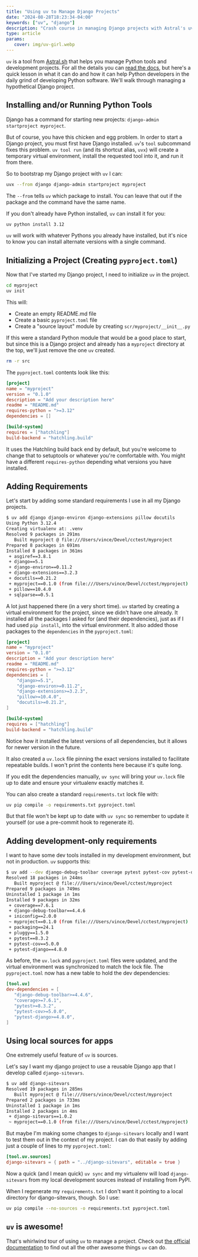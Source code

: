 ```yaml
---
title: "Using uv to Manage Django Projects"
date: "2024-08-28T18:23:34-04:00"
keywords: ["uv", "django"]
description: "Crash course in managing Django projects with Astral's uv"
type: article
params:
   cover: img/uv-girl.webp
---
```


`uv` is a tool from [Astral.sh](https://astral.sh) that helps you manage Python tools
and development projects. For all the details you can
[read the docs](https://docs.astral.sh/uv/), but here's a quick lesson in what it can do
and how it can help Python developers in the daily grind of developing Python software.
We'll walk through managing a hypothetical Django project.
<!--more-->

## Installing and/or Running Python Tools

Django has a command for starting new projects: `django-admin startproject myproject`.

But of course, you have this chicken and egg problem. In order to start a Django
project, you must first have Django installed. `uv`'s `tool` subcommand fixes this
problem. `uv tool run` (and its shortcut alias, `uvx`) will create a temporary virtual
environment, install the requested tool into it, and run it from there.

So to bootstrap my Django project with `uv` I can:

```bash
uvx --from django django-admin startproject myproject
```

The `--from` tells `uv` which package to install. You can leave that out if the package
and the command have the same name.

If you don't already have Python installed, `uv` can install it for you:

```bash
uv python install 3.12
```

`uv` will work with whatever Pythons you already have installed, but it's nice to know
you can install alternate versions with a single command.

## Initializing a Project (Creating `pyproject.toml`)

Now that I've started my Django project, I need to initialize `uv` in the project.

```bash
cd myproject
uv init
```

This will:

- Create an empty README.md file
- Create a basic `pyproject.toml` file
- Create a "source layout" module by creating `scr/myproject/__init__.py`

If this were a standard Python module that would be a good place to start, but since
this is a Django project and already has a `myproject` directory at the top, we'll just
remove the one `uv` created.

```bash
rm -r src
```

The `pyproject.toml` contents look like this:

```toml
[project]
name = "myproject"
version = "0.1.0"
description = "Add your description here"
readme = "README.md"
requires-python = ">=3.12"
dependencies = []

[build-system]
requires = ["hatchling"]
build-backend = "hatchling.build"
```

It uses the Hatchling build back end by default, but you're welcome to change that to
setuptools or whatever you're comfortable with. You might have a different
`requires-python` depending what versions you have installed.

## Adding Requirements

Let's start by adding some standard requirements I use in all my Django projects.

```bash
$ uv add django django-environ django-extensions pillow docutils
Using Python 3.12.4
Creating virtualenv at: .venv
Resolved 9 packages in 291ms
   Built myproject @ file:///Users/vince/Devel/cctest/myproject
Prepared 8 packages in 691ms
Installed 8 packages in 361ms
 + asgiref==3.8.1
 + django==5.1
 + django-environ==0.11.2
 + django-extensions==3.2.3
 + docutils==0.21.2
 + myproject==0.1.0 (from file:///Users/vince/Devel/cctest/myproject)
 + pillow==10.4.0
 + sqlparse==0.5.1
```

A lot just happened there (in a very short time). `uv` started by creating a virtual
environment for the project, since we didn't have one already. It installed all the
packages I asked for (and their dependencies), just as if I had used `pip install`, into
the virtual environment. It also added those packages to the `dependencies` in the
`pyproject.toml`:

```toml
[project]
name = "myproject"
version = "0.1.0"
description = "Add your description here"
readme = "README.md"
requires-python = ">=3.12"
dependencies = [
    "django>=5.1",
    "django-environ>=0.11.2",
    "django-extensions>=3.2.3",
    "pillow>=10.4.0",
    "docutils>=0.21.2",
]

[build-system]
requires = ["hatchling"]
build-backend = "hatchling.build"
```

Notice how it installed the latest versions of all dependencies, but it allows for newer
version in the future.

It also created a `uv.lock` file pinning the exact versions installed to facilitate
repeatable builds. I won't print the contents here because it's quite long.

If you edit the dependencies manually, `uv sync` will bring your `uv.lock` file up to
date and ensure your virtualenv exactly matches it.

You can also create a standard `requirements.txt` lock file with:

```bash
uv pip compile -o requirements.txt pyproject.toml
```

But that file won't be kept up to date with `uv sync` so remember to update it yourself
(or use a pre-commit hook to regenerate it).

## Adding development-only requirements

I want to have some dev tools installed in my development environment, but not in
production. `uv` supports this:

```bash
$ uv add --dev django-debug-toolbar coverage pytest pytest-cov pytest-django
Resolved 18 packages in 244ms
   Built myproject @ file:///Users/vince/Devel/cctest/myproject
Prepared 9 packages in 749ms
Uninstalled 1 package in 1ms
Installed 9 packages in 32ms
 + coverage==7.6.1
 + django-debug-toolbar==4.4.6
 + iniconfig==2.0.0
 ~ myproject==0.1.0 (from file:///Users/vince/Devel/cctest/myproject)
 + packaging==24.1
 + pluggy==1.5.0
 + pytest==8.3.2
 + pytest-cov==5.0.0
 + pytest-django==4.8.0
```

As before, the `uv.lock` and `pyproject.toml` files were updated, and the virtual
environment was synchronized to match the lock file. The `pyproject.toml` now has a new
table to hold the dev dependencies:

```toml
[tool.uv]
dev-dependencies = [
   "django-debug-toolbar>=4.4.6",
   "coverage>=7.6.1",
   "pytest>=8.3.2",
   "pytest-cov>=5.0.0",
   "pytest-django>=4.8.0",
]
```

## Using local sources for apps

One extremely useful feature of `uv` is sources.

Let's say I want my django project to use a reusable Django app that I develop called
`django-sitevars`.

```bash
$ uv add django-sitevars
Resolved 19 packages in 285ms
   Built myproject @ file:///Users/vince/Devel/cctest/myproject
Prepared 2 packages in 733ms
Uninstalled 1 package in 1ms
Installed 2 packages in 4ms
 + django-sitevars==1.0.2
 ~ myproject==0.1.0 (from file:///Users/vince/Devel/cctest/myproject)
```

But maybe I'm making some changes to `django-sitevars` locally and I want to test them
out in the context of my project. I can do that easily by adding just a couple of lines
to my `pyproject.toml`:

```toml
[tool.uv.sources]
django-sitevars = { path = "../django-sitevars", editable = true }
```

Now a quick (and I mean quick) `uv sync` and my virtualenv will load `django-sitevars`
from my local development sources instead of installing from PyPI.

When I regenerate my `requirements.txt` I don't want it pointing to a local directory
for django-sitevars, though. So I use:

```bash
uv pip compile --no-sources -o requirements.txt pyproject.toml
```

## `uv` is awesome!

That's whirlwind tour of using `uv` to manage a project. Check out
[the official documentation](https://docs.astral.sh/uv/) to find out all the other
awesome things `uv` can do.
